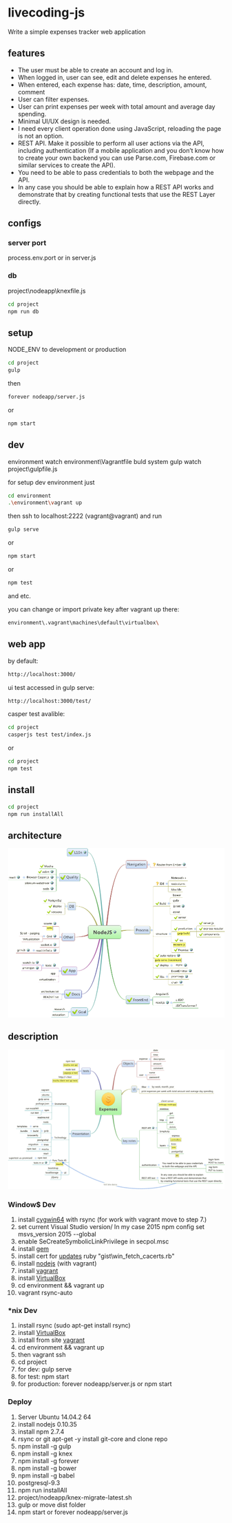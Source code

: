 # livecoding-js

Write a simple expenses tracker web application

## features
* The user must be able to create an account and log in.
* When logged in, user can see, edit and delete expenses he entered.
* When entered, each expense has: date, time, description, amount, comment
* User can filter expenses.
* User can print expenses per week with total amount and average day spending.
* Minimal UI/UX design is needed.
* I need every client operation done using JavaScript, reloading the page is not an option.
* REST API. Make it possible to perform all user actions via the API, including authentication (If a mobile application and you don’t know how to create your own backend you can use Parse.com, Firebase.com or similar services to create the API).
* You need to be able to pass credentials to both the webpage and the API.
* In any case you should be able to explain how a REST API works and demonstrate that by creating functional tests that use the REST Layer directly.

## configs

### server port
process.env.port or in server.js

### db
project\nodeapp\knexfile.js

```bash
cd project
npm run db
```
## setup
NODE_ENV to development or production

```bash
cd project
gulp
```
then
```bash
forever nodeapp/server.js
```
or
```bash
npm start
```
## dev
environment watch environment\Vagrantfile
buld system gulp watch project\gulpfile.js

for setup dev environment just
```bash
cd environment
.\environment\vagrant up
```
then ssh to localhost:2222 (vagrant@vagrant) and run
```bash
gulp serve
```
or
```bash
npm start
```
or
```bash
npm test
```
and etc.

you can change or import private key after vagrant up there:
```bash
environment\.vagrant\machines\default\virtualbox\
```
## web app
by default:
```bash
http://localhost:3000/
```
ui test accessed in gulp serve:
```bash
http://localhost:3000/test/
```
casper test avalible:
```bash
cd project
casperjs test test/index.js
```
or
```bash
cd project
npm test
```
## install
```bash
cd project
npm run installAll
```
## architecture
![project architecture](/docs/architecture.png "architecture of project")

## description
![project description](/docs/description.png "description of project")

### Window$ Dev

1. install [cygwin64](https://cygwin.com/setup-x86.exe) with rsync
(for work with vagrant move to step 7.)
1. set current Visual Studio version/ In my case 2015
   npm config set msvs_version 2015 --global
1. enable SeCreateSymbolicLinkPrivilege in secpol.msc
1. install [gem](http://rubyinstaller.org/downloads/)
1. install cert for [updates](https://gist.github.com/fnichol/867550)
   ruby "gist\win_fetch_cacerts.rb"
1. install [nodejs](http://nodejs.org/download/)
(with vagrant)
1. install [vagrant](https://www.vagrantup.com/downloads.html)
1. install [VirtualBox](https://www.virtualbox.org/wiki/Downloads)
1. cd environment && vagrant up
1. vagrant rsync-auto

### *nix Dev

1. install rsync (sudo apt-get install rsync)
1. install [VirtualBox](https://www.virtualbox.org/wiki/Downloads)
1. install from site [vagrant](https://www.vagrantup.com/downloads.html)
1. cd environment && vagrant up
1. then vagrant ssh
1. cd project
1. for dev: gulp serve
1. for test: npm start
1. for production: forever nodeapp/server.js or npm start

### Deploy

1. Server Ubuntu 14.04.2 64
1. install nodejs 0.10.35
1. install npm 2.7.4
1. rsync or git apt-get -y install git-core and clone repo
1. npm install -g gulp
1. npm install -g knex
1. npm install -g forever
1. npm install -g bower
1. npm install -g babel
1. postgresql-9.3
1. npm run installAll
1. project/nodeapp/knex-migrate-latest.sh
1. gulp or move dist folder
1. npm start or forever nodeapp/server.js